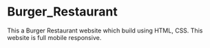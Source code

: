 # Burger_Restaurant
This a Burger Restaurant website which build using HTML, CSS.
This website is full mobile responsive.
